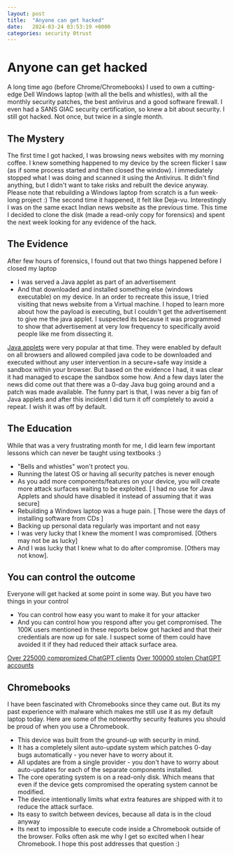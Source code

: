 ```yaml
---
layout: post
title:  "Anyone can get hacked"
date:   2024-03-24 03:53:19 +0000
categories: security 0trust  
---
```

# Anyone can get hacked

A long time ago (before Chrome/Chromebooks) I used to own a cutting-edge Dell Windows laptop (with all the bells and whistles), with all the monthly security patches, the best antivirus and a good software firewall. I even had a SANS GIAC security certification, so knew a bit about security.
I still got hacked. Not once, but twice in a single month.

## The Mystery
The first time I got hacked, I was browsing news websites with my morning coffee. I knew something happened to my device by the screen flicker I saw (as if some process started and then closed the window). I immediately stopped what I was doing and scanned it using the Antivirus. It didn't find anything, but I didn't want to take risks and rebuilt the device anyway. Please note that rebuilding a Windows laptop from scratch is a fun week-long project :)
The second time it happened, it felt like Deja-vu. Interestingly I was on the same exact Indian news website as the previous time. This time I decided to clone the disk (made a read-only copy for forensics) and spent the next week looking for any evidence of the hack.
## The Evidence
After few hours of forensics, I found out that two things happened before I closed my laptop 
* I was served a Java applet as part of an advertisement 
* And that downloaded and installed something else (windows executable) on my device.
In an order to recreate this issue, I tried visiting that news website from a Virtual machine. I hoped to learn more about how the payload is executing, but I couldn't get the advertisement to give me the java applet. I suspected its because it was programmed to show that advertisement at very low frequency to specifically avoid people like me from dissecting it.

[Java applets](https://www.java.com/en/download/help/enable_browser.html) were very popular at that time. They were enabled by default on all browsers and allowed compiled java code to be downloaded and executed without any user intervention in a secure+safe way inside a sandbox within your browser. But based on the evidence I had, it was clear it had managed to escape the sandbox some how.
And a few days later the news did come out that there was a 0-day Java bug going around and a patch was made available. 
The funny part is that, I was never a big fan of Java applets and after this incident I did turn it off completely to avoid a repeat. I wish it was off by default.

## The Education
While that was a very frustrating month for me, I did learn few important lessons which can never be taught using textbooks :)
* "Bells and whistles" won't protect you.
* Running the latest OS or having all security patches is never enough
* As you add more components/features on your device, you will create more attack surfaces waiting to be exploited. [ I had no use for Java Applets and should have disabled it instead of assuming that it was secure]
* Rebuilding a Windows laptop was a huge pain. [ Those were the days of installing software from CDs ]
* Backing up personal data regularly was important and not easy
* I was very lucky that I knew the moment I was compromised. [Others may not be as lucky]
* And I was lucky that I knew what to do after compromise. [Others may not know].

## You can control the outcome
Everyone will get hacked at some point in some way. But you have two things in your control
* You can control how easy you want to make it for your attacker
* And you can control how you respond after you get compromised. 
The 100K users mentioned in these reports below got hacked and that their credentials are now up for sale. I suspect some of them could have avoided it if they had reduced their attack surface area.

[Over 225000 compromized ChatGPT clients](https://thehackernews.com/2024/03/over-225000-compromised-chatgpt.html)
[Over 100000 stolen ChatGPT accounts](https://thehackernews.com/2023/06/over-100000-stolen-chatgpt-account.html)

## Chromebooks
I have been fascinated with Chromebooks since they came out. But its my past experience with malware which makes me still use it as my default laptop today. 
Here are some of the noteworthy security features you should be proud of when you use a Chromebook. 
* This device was built from the ground-up with security in mind. 
* It has a completely silent auto-update system which patches 0-day bugs automatically - you never have to worry about it.
* All updates are from a single provider - you don't have to worry about auto-updates for each of the separate components installed.
* The core operating system is on a read-only disk. Which means that even if the device gets compromised the operating system cannot be modified.
* The device intentionally limits what extra features are shipped with it to reduce the attack surface.
* Its easy to switch between devices, because all data is in the cloud anyway
* Its next to impossible to execute code inside a Chromebook outside of the browser.
Folks often ask me why I get so excited when I hear Chromebook. I hope this post addresses that question :)
